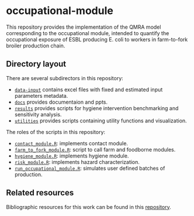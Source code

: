 # occupational-module

This repository provides the implementation of the QMRA model corresponding to the occupational module, 
intended to quantify the occupational exposure of ESBL producing E. coli to workers in farm-to-fork broiler 
production chain.

## Directory layout

There are several subdirectors in this repository:

* [`data-input`](./data-input/) contains excel files with fixed and estimated input parameters metadata. 
* [`docs`](./docs/) provides documentaion and  ppts. 
* [`results`](./results/) provides scripts for hygiene intervention benchmarking and sensitivity analysis. 
* [`utilities`](./docs/) provides scripts containing utility functions and visualization. 

The roles of the scripts in this repository:

* [`contact_module.R`](./contact_module.R): implements contact module.
* [`farm_to_fork_module.R`](./farm_to_fork_module.R): script to call farm and foodborne modules.
* [`hygiene_module.R`](./hygiene_module.R): implements hygiene module.
* [`risk_module.R`](./risk_module.R): implements hazard characterization.
* [`run_occupational_module.R`](./run_occupational_module.R): simulates user defined batches of production.

## Related resources

Bibliographic resources for this work can be found in this 
[repository](https://github.com/ENVIRE-JPIAMR/bibliography/tree/main/occupational-module).